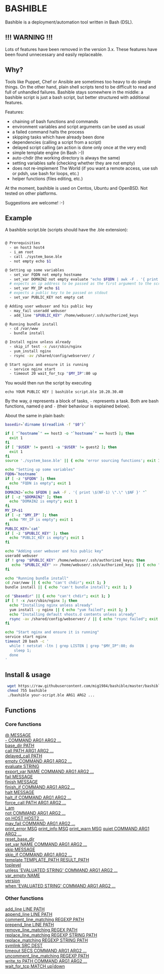 # BASHIBLE

Bashible is a deployment/automation tool written in Bash (DSL).

## !!! WARNING !!!

Lots of features have been removed in the version 3.x. These features have been found unnecessary and easily replaceable.

## Why?

Tools like Puppet, Chef or Ansible are sometimes too heavy to do simple things. On the other hand, plain shell scripts tend 
to be difficult to read and full of unhandled failures. Bashible stays somewhere in the middle: a bashible script is just a bash script,
but better structured with additional features.

Features:

  - chaining of bash functions and commands
  - environment variables and script arguments can be used as usual
  - a failed command halts the process
  - skipping tasks which have already been done
  - dependencies (calling a script from a script)
  - delayed script calling (an action is done only once at the very end)
  - simple template engine (in Bash :-))
  - auto-chdir (the working directory is always the same)
  - setting variables safe (checking whether they are not empty)
  - does not re-implement The World (if you want a remote access, use ssh or pdsh, use bash for loops, etc.)
  - helper functions (files editing, etc.)

At the moment, bashible is used on Centos, Ubuntu and OpenBSD. Not tested on other platforms.

Suggestions are welcome! :-)

## Example

A bashible script.ble (scripts should have the .ble extension):

```bash

@ Prerequisities
  - on host3 host4
  - i_am root
  - call ./system_base.ble
  - not empty echo $1

@ Setting up some variables
  - set_var FQDN not empty hostname
  - set_var DOMAIN2 not empty evaluate "echo $FQDN | awk -F . '{ print \$(NF-1) \".\" \$NF }' "
  # expects an ip address to be passed as the first argument to the script
  - set_var MY_IP echo $1
  # expects a public key to be passed on stdout
  - set_var PUBLIC_KEY not empty cat

@ Adding user webuser and his public key
  - may_fail useradd webuser
  - add_line "$PUBLIC_KEY" /home/webuser/.ssh/authorized_keys

@ Running bundle install
  - cd /var/www
  - bundle install

@ Install nginx unless already
  - skip_if test -x /usr/sbin/nginx
  - yum_install nginx
  - rsync -av /shared/config/webserver/ /

@ Start nginx and ensure it is running
  - service nginx start
  - timeout 20 wait_for_tcp "$MY_IP":80 up
```

You would then run the script by executing

`echo YOUR PUBLIC KEY | bashible script.ble 10.20.30.40`

By the way, `@` represents a block of tasks, `-` represents a task. Both are bash functions, named `@` and `-` (their behaviour is explained below).


About the same in plain bash:

```bash
basedir=`dirname $(readlink -f "$0")`

if [ "`hostname`" == host3 -o "`hostname`" == host5 ]; then
  exit 1
fi
if [ "$USER" != guest1 -a "$USER" != guest2 ]; then
  exit 1
fi
source './system_base.ble' || { echo 'error sourcing functions'; exit 1; }

echo "Setting up some variables"
FQDN=`hostname`
if [ -z "$FQDN" ]; then
  echo "FQDN is empty"; exit 1
fi
DOMAIN2=`echo $FQDN | awk -F . '{ print \$(NF-1) \".\" \$NF }' "`
if [ -z "$DOMAIN2" ]; then
  echo "DOMAIN2 is empty"; exit 1
fi
MY_IP=$1
if [ -z "$MY_IP" ]; then
  echo "MY_IP is empty"; exit 1
fi
PUBLIC_KEY=`cat`
if [ -z "$PUBLIC_KEY" ]; then
  echo "PUBLIC_KEY is empty"; exit 1
fi

echo "Adding user webuser and his public key"
useradd webuser
if ! grep "$PUBLIC_KEY" /home/webuser/.ssh/authorized_keys; then
   echo "$PUBLIC_KEY" >> /home/webuser/.ssh/authorized_keys || { echo "can't edit file"; exit 1; }
fi

echo "Running bundle install"
cd /var/www || { echo "can't chdir"; exit 1; }
bundle install || { echo "can't bundle install"; exit 1; }

cd "$basedir" || { echo "can't chdir"; exit 1; }
if [ ! -x /usr/sbin/nginx ]; then
  echo "Installing nginx unless already"
  yum install -y nginx || { echo "yum failed"; exit 1; }
  echo "Installing default vhosts.d contents unless already"
  rsync -av /shared/config/webserver/ / || { echo "rsync failed"; exit 1; }
fi

echo "Start nginx and ensure it is running"
service start nginx
timeout 20 bash -c '
  while ! netstat -ltn | grep LISTEN | grep "$MY_IP":80; do
    sleep 1; 
  done
'
```


## Install & usage

```bash
 wget https://raw.githubusercontent.com/mig1984/bashible/master/bashible
 chmod 755 bashible
 ./bashible your-script.ble ARG1 ARG2 ...
```

## Functions

### Core functions

[@ MESSAGE](docs/@.md)  
[- COMMAND ARG1 ARG2 ...](docs/-.md)  
[base_dir PATH](docs/base_dir.md)  
[call PATH ARG1 ARG2 ...](docs/call.md)  
[delayed_call PATH](docs/delayed_call.md)  
[empty COMMAND ARG1 ARG2 ...](docs/empty.md)  
[evaluate STRING](docs/evaluate.md)  
[export_var NAME COMMAND ARG1 ARG2 ...](docs/export_var.md)  
[fail MESSAGE](docs/fail.md)  
[finish MESSAGE](docs/finish.md)  
[finish_if COMMAND ARG1 ARG2 ...](docs/finish_if.md)  
[halt MESSAGE](docs/halt.md)  
[halt_if COMMAND ARG1 ARG2 ...](docs/halt_if.md)  
[force_call PATH ARG1 ARG2 ...](docs/force_call.md)  
[i_am](docs/i_am.md)  
[not COMMAND ARG1 ARG2 ...](docs/not.md)  
[on HOST HOST2 ...](docs/on.md)  
[may_fail COMMAND ARG1 ARG2 ...](docs/may_fail.md)  
[print_error MSG](docs/print_error.md)
[print_info MSG](docs/print_info.md)
[print_warn MSG](docs/print_warn.md)
[quiet COMMAND ARG1 ARG2 ...](docs/quiet.md)  
[reset_base_dir](docs/reset_base_dir.md)  
[set_var NAME COMMAND ARG1 ARG2 ...](docs/set_var.md)  
[skip MESSAGE](docs/skip.md)  
[skip_if COMMAND ARG1 ARG2 ...](docs/skip_if.md)  
[template TEMPLATE_PATH RESULT_PATH](docs/template.md)  
[toplevel](docs/toplevel.md)  
[unless 'EVALUATED STRING' COMMAND ARG1 ARG2 ...](docs/unless.md)  
[var_empty NAME](docs/var_empty.md)  
[version](docs/version.md)  
[when 'EVALUATED STRING' COMMAND ARG1 ARG2 ...](docs/when.md)  

### Other functions

[add_line LINE PATH](docs/add_line.md)  
[append_line LINE PATH](docs/append_line.md)  
[comment_line_matching REGEXP PATH](docs/comment_line_matching.md)  
[prepend_line LINE PATH](docs/prepend_line.md)  
[remove_line_matching REGEX PATH](docs/remove_line_matching.md)  
[replace_line_matching REGEXP STRING PATH](docs/replace_line_matching.md)  
[replace_matching REGEXP STRING PATH](docs/replace_matching.md)  
[symlink SRC DEST](docs/symlink.md)  
[timeout SECS COMMAND ARG1 ARG2 ...](docs/timeout.md)  
[uncomment_line_matching REGEXP PATH](docs/uncomment_line_matching.md)  
[write_to PATH COMMAND ARG1 ARG2 ...](docs/write_to.md)  
[wait_for_tcp MATCH up|down](docs/wait_for_tcp.md)  
